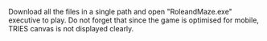 Download all the files in a single path and open "RoleandMaze.exe" executive to play.
Do not forget that since the game is optimised for mobile, TRIES canvas is not displayed
clearly. 